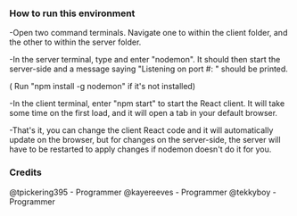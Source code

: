 ### How to run this environment

-Open two command terminals. Navigate one to within the client folder, and the other to within the server folder.

-In the server terminal, type and enter "nodemon". It should then start the server-side and a message saying "Listening on port #: " should be printed.

( Run "npm install -g nodemon" if it's not installed)

-In the client terminal, enter "npm start" to start the React client. It will take some time on the first load, and it will open a tab in your default browser.

-That's it, you can change the client React code and it will automatically update on the browser, but for changes on the server-side, the server will have to be restarted to apply changes if nodemon doesn't do it for you.

### Credits
@tpickering395 - Programmer
@kayereeves - Programmer
@tekkyboy - Programmer
